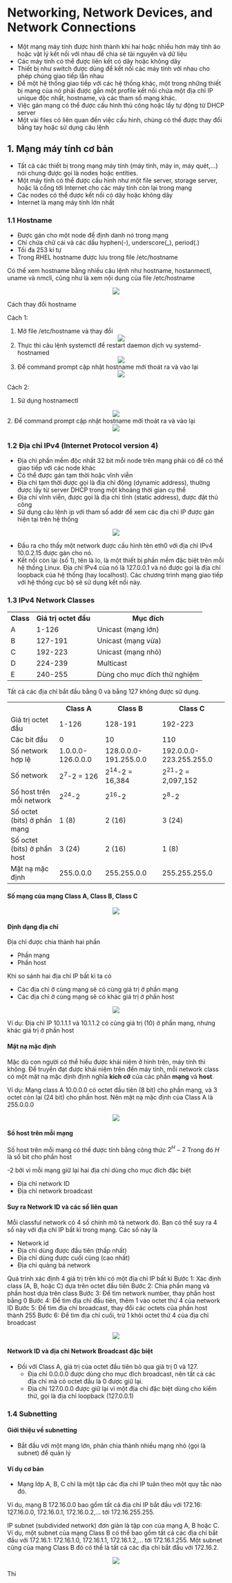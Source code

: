 # Networking, Network Devices, and Network Connections 
- Một mạng máy tính được hình thành khi hai hoặc nhiều hơn máy tính ảo hoặc vật lý kết nối với nhau để chia sẻ tài nguyên và dữ liệu 
- Các máy tính có thể được liên kết có dây hoặc không dây
- Thiết bị như switch được dùng để kết nối các máy tính với nhau cho phép chúng giao tiếp lẫn nhau
- Để một hệ thống giao tiếp với các hệ thống khác, một trong những thiết bị mạng của nó phải được gắn một profile kết nối chứa một địa chỉ IP unique độc nhất, hostname, và các tham số mạng khác. 
- Việc gán mạng có thể được cấu hình thủ công hoặc lấy tự động từ DHCP server 
- Một vài files có liên quan đến việc cấu hình, chúng có thể được thay đổi bằng tay hoặc sử dụng câu lệnh 

## 1. Mạng máy tính cơ bản 
- Tất cả các thiết bị trong mạng máy tính (máy tính, máy in, máy quét,...) nói chung được gọi là nodes hoặc entities. 
- Một máy tính có thể được cấu hình như một file server, storage server, hoặc là cổng tới Internet cho các máy tính còn lại trong mạng
- Các nodes có thể được kết nối có dây hoặc không dây 
- Internet là mạng máy tính lớn nhất 

### 1.1 Hostname 
- Được gán cho một node để định danh nó trong mạng 
- Chỉ chứa chữ cái và các dấu hyphen(-), underscore(_), period(.) 
- Tối đa 253 kí tự 
- Trong RHEL hostname được lưu trong file /etc/hostname 

Có thể xem hostname bằng nhiều câu lệnh như hostname, hostanmectl, uname và nmcli, cũng như là xem nội dung của file /etc/hostname 

<div align="center">
	<img src="./img/1-hostname.png" />
</div>

Cách thay đổi hostname 

Cách 1:
1. Mở file /etc/hostname và thay đổi 
	<div align="center">
	<img src="./img/2-hostname.png" />
	</div>
2. Thực thi câu lệnh systemctl để restart daemon dịch vụ systemd-hostnamed
  	<div align="center">
	<img src="./img/3-hostname.png" />
	</div> 
3. Để command prompt cập nhật hostname mới thoát ra và vào lại 
   <div align="center">
	<img src="./img/4-hostname.png" />
</div>

Cách 2:
1. Sử dụng hostnamectl 
  <div align="center">
	<img src="./img/5-hostname.png" />
	</div>
2. Để command prompt cập nhật hostname mới thoát ra và vào lại 
  <div align="center">
	<img src="./img/6-hostname.png" />
	</div>

### 1.2 Địa chỉ IPv4 (Internet Protocol version 4)
- Địa chỉ phần mềm độc nhất 32 bit mỗi node trên mạng phải có để có thể giao tiếp với các node khác 
- Có thể được gán tạm thời hoặc vĩnh viễn 
- Địa chỉ tạm thời được gọi là địa chỉ động (dynamic address), thường được lấy từ server DHCP trong một khoảng thời gian cụ thể 
- Địa chỉ vĩnh viễn, được gọi là địa chỉ tĩnh (static address), được đặt thủ công 
- Sử dụng câu lệnh ip với tham số addr để xem các địa chỉ IP được gán hiện tại trên hệ thống 

<div align="center">
	<img src="./img/7-hostname.png" />
</div>

- Đầu ra cho thấy một network được cấu hình tên eth0 với địa chỉ IPv4 10.0.2.15 được gán cho nó. 
- Kết nối còn lại (số 1), tên là lo, là một thiết bị phần mềm đặc biệt trên mỗi hệ thống Linux. Địa chỉ IPv4 của nó là 127.0.0.1 và nó được gọi là địa chỉ loopback của hệ thống (hay localhost). Các chương trình mạng giao tiếp với hệ thống cục bộ sẽ sử dụng kết nối này. 

<!---
### 1.3 Network classes 
- Địa chỉ IPv4 gồm 4 nhóm 8 bit được chia thành phần mạng (bit ID mạng) chứa Most Significant Bits (MSBs) phần node (bit node/host ID) chứa Least Significant Bits (LSBs). 
- Phần mạng định danh mạng đích đúng, phần node biểu diễn node đích trên mạng đó 
- Địa chỉ mạng public được chia thành 3 loại 
	1. Class A
	2. Class B
	3. Class C

- Địa chỉ mạng private được chia thành hai loại 
	1. Class D
	Multicast được sử dụng trong những trường hợp đặc biệt
	2. Class E
  Thử nghiệm và được giữ để dùng trong tương lai 

#### Các mạng public 
- Nhóm 8 bit lsb luôn có hai giá trị được giữ để dùng cho mục đích đặc biệt 
  1. 0: địa chỉ mạng 
  2. 255: địa chỉ quảng bá
<table>
	<tr>
		<th>
			Class 
		</th>
		<th>
			Sử dụng
		</th>
		<th>
			Network tối đa
		</th>
		<th>
			Node tối đa
		</th>
		<th>
			Minh họa
		</th>
	</tr>
	<tr>
		<td>
		Class A
		</td>
		<td>
		Sử dụng cho mạng lớn
		</td>
		<td>
		126
		</td>
		<td>
		16,777,214
		</td>
	</tr>
</table>


### 1.4 Subnetting 
- Subnetting là kĩ thuật trong đó một không gian địa chỉ mạng lớn được chia thành nhiều subnetwork logic nhỏ dễ quản lý, được gọi là subnets 
- Subnet giúp giảm  
-->

### 1.3 IPv4 Network Classes 
<div align="center">
<table>
	<tr>
		<th>
			Class
		</th>
		<th>
			Giá trị octet đầu
		</th>
		<th>
			Mục đích
		</th>
	</tr>
	<tr>
		<td>
			A
		</td>
		<td>
			1-126
		</td>
		<td>
			Unicast (mạng lớn)
		</td>
	</tr>
		<tr>
		<td>
			B
		</td>
		<td>
			127-191
		</td>
		<td>
			Unicast (mạng vừa)
		</td>
	</tr>
		<tr>
		<td>
			C
		</td>
		<td>
			192-223
		</td>
		<td>
			Unicast (mạng nhỏ)
		</td>
	</tr>
		<tr>
		<td>
			D
		</td>
		<td>
			224-239
		</td>
		<td>
			Multicast
		</td>
	</tr>
		<tr>
		<td>
			E
		</td>
		<td>
			240-255
		</td>
		<td>
			Dùng cho mục đích thử nghiệm
		</td>
	</tr>
</table>
</div>

Tất cả các địa chỉ bắt đầu bằng 0 và bằng 127 không được sử dụng. 

<div align="center">
<table>
	<tr>
		<th>
		</th>
		<th>
			Class A
		</th>
		<th>
			Class B
		</th>
		<th>
			Class C
		</th>
	</tr>
	<tr>
		<td>
			Giá trị octet đầu
		</td>
		<td>
			1-126
		</td>
		<td>
			128-191
		</td>
		<td>
			192-223
		</td>
	</tr>
	<tr>
		<td>
			Các bit đầu
		</td>
		<td>
			0
		</td>
		<td>
			10
		</td>
		<td>
			110
		</td>
	</tr>
	<tr>
		<td>
			Số network hợp lệ
		</td>
		<td>
			1.0.0.0-126.0.0.0
		</td>
		<td>
			128.0.0.0-191.255.0.0
		</td>
		<td>
			192.0.0.0-223.255.255.0
		</td>
	</tr>
	<tr>
		<td>
			Số network
		</td>
		<td>
		2<sup>7</sup>-2 = 126
		</td>
		<td>
			2<sup>14</sup>-2 = 16,384
		</td>
		<td>
			2<sup>21</sup>-2 = 2,097,152
		</td>
	</tr>
	<tr>
		<td>
			Số host trên mỗi network
		</td>
		<td>
			2<sup>24</sup>-2
		</td>
		<td>
			2<sup>16</sup>-2
		</td>
		<td>
			2<sup>8</sup>-2
		</td>
	</tr>
	<tr>
		<td>
			Số octet (bits) ở phần mạng
		</td>
		<td>
			1 (8)
		</td>
		<td>
			2 (16)
		</td>
		<td>
			3 (24)
		</td>
	</tr>
	<tr>
		<td>
			Số octet (bits) ở phần host
		</td>
		<td>
			3 (24)
		</td>
		<td>
			2 (16)
		</td>
		<td>
			1 (8)
		</td>
	</tr>
	<tr>
		<td>
			Mặt nạ mặc định
		</td>
		<td>
			255.0.0.0
		</td>
		<td>
			255.255.0.0
		</td>
		<td>
			255.255.255.0
		</td>
	</tr>
</table>
</div>

#### Số mạng của mạng Class A, Class B, Class C 

<div align="center">
	<img src="./img/8-class.png" />
</div>

#### Định dạng địa chỉ 
Địa chỉ được chia thành hai phần 
- Phần mạng 
- Phần host 

Khi so sánh hai địa chỉ IP bất kì ta có 
- Các địa chỉ ở cùng mạng sẽ có cùng giá trị ở phần mạng 
- Các địa chỉ ở cùng mạng sẽ có khác giá trị ở phần host

<div align="center">
	<img src="./img/9-class.png" />
</div>

Ví dụ: 
Địa chỉ IP 10.1.1.1 và 10.1.1.2 có cùng giá trị (10) ở phần mạng, nhưng khác giá trị ở phần host

#### Mặt nạ mặc định 
Mặc dù con người có thể hiểu được khái niệm ở hình trên, máy tính thì không. Để truyền đạt được khái niệm trên đến máy tính, mỗi network class có một mật nạ mặc định định nghĩa <strong>kích cỡ</strong> của các phần <strong>mạng</strong> và <strong>host</strong>.

Ví dụ: 
Mạng class A 10.0.0.0 có octet đầu tiên (8 bit) cho phần mạng, và 3 octet còn lại (24 bit) cho phần host. Nên mặt nạ mặc định của Class A là 255.0.0.0 

<div align="center">
	<img src="./img/10-class.png" />
</div>

#### Số host trên mỗi mạng 
Số host trên mỗi mạng có thể được tính bằng công thức 
$2^H-2$
Trong đó $H$ là số bit cho phần host 

-2 bởi vì mỗi mạng giữ lại hai địa chỉ dùng cho mục đích đặc biệt 
- Địa chỉ network ID
- Địa chỉ network broadcast 

#### Suy ra Network ID và các số liên quan 
Mỗi classful network có 4 số chính mô tả network đó. Bạn có thể suy ra 4 số này với địa chỉ IP bất kì trong mạng. Các số này là 
- Network id 
- Địa chỉ dùng được đầu tiên (thấp nhất)
- Địa chỉ dùng được cuối cùng (cao nhất)
- Địa chỉ quảng bá network 

Quá trình xác định 4 giá trị trên khi có một địa chỉ IP bất kì 
Bước 1: Xác định class (A, B, hoặc C) dựa trên octet đầu tiên 
Bước 2: Chia phần mạng và phần host dựa trên class 
Bước 3: Để tìm network number, thay phần host bằng 0 
Bước 4: Để tìm địa chỉ đầu tiên, thêm 1 vào octet thứ 4 của network ID 
Bước 5: Để tìm địa chỉ broadcast, thay đổi các octets của phần host thành 255 
Bước 6: Để tìm địa chỉ cuối, trừ 1 khỏi octet thứ 4 của địa chỉ broadcast 

<div align="center">
	<img src="./img/11-class.png" />
</div>

#### Network ID và địa chỉ Network Broadcast đặc biệt 
- Đối với Class A, giá trị của octet đầu tiên bỏ qua giá trị 0 và 127.
  - Địa chỉ 0.0.0.0 được dùng cho mục đích broadcast, nên tất cả các địa chỉ mà có octet đầu là 0 được giữ lại. 
  - Địa chỉ 127.0.0.0 được giữ lại vì một địa chỉ đặc biệt dùng cho kiểm thử, gọi là địa chỉ loopback (127.0.0.1)

### 1.4 Subnetting 
#### Giới thiệu về subnetting 
- Bắt đầu với một mạng lớn, phân chia thành nhiều mạng nhỏ (gọi là subnet) để quản lý 

#### Ví dụ cơ bản 
- Mạng lớp A, B, C chỉ là một tập các địa chỉ IP tuân theo một quy tắc nào đó. 

Ví dụ, mạng B 172.16.0.0 bao gồm tất cả địa chỉ IP bắt đầu với 172.16: 127.16.0.0, 172.16.0.1, 172.16.0.2,... tới 172.16.255.255. 

IP subnet (subdivided network) đơn giản là tập con của mạng A, B hoặc C. 
Ví dụ, một subnet của mạng Class B có thể bao gồm tất cả các địa chỉ bắt đầu với 172.16.1: 172.16.1.0, 172.16.1.1, 172.16.1.2,... tới 172.16.1.255. Một subnet cũng của mạng Class B đó có thể là tất cả các địa chỉ bắt đầu với 172.16.2. 

<div align="center">
	<img src="./img/12-subnet.png" />
</div>

Thi